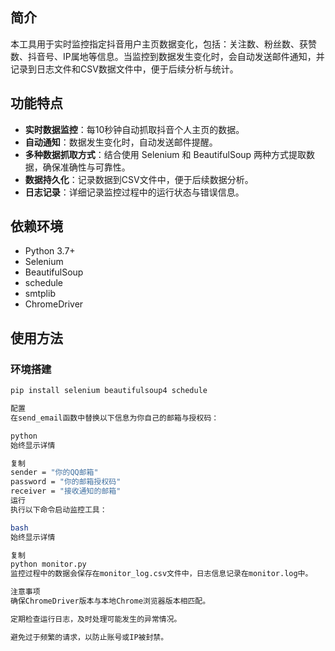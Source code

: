 ## 简介
本工具用于实时监控指定抖音用户主页数据变化，包括：关注数、粉丝数、获赞数、抖音号、IP属地等信息。当监控到数据发生变化时，会自动发送邮件通知，并记录到日志文件和CSV数据文件中，便于后续分析与统计。

## 功能特点
- **实时数据监控**：每10秒钟自动抓取抖音个人主页的数据。
- **自动通知**：数据发生变化时，自动发送邮件提醒。
- **多种数据抓取方式**：结合使用 Selenium 和 BeautifulSoup 两种方式提取数据，确保准确性与可靠性。
- **数据持久化**：记录数据到CSV文件中，便于后续数据分析。
- **日志记录**：详细记录监控过程中的运行状态与错误信息。

## 依赖环境
- Python 3.7+
- Selenium
- BeautifulSoup
- schedule
- smtplib
- ChromeDriver

## 使用方法
### 环境搭建
```bash
pip install selenium beautifulsoup4 schedule

配置
在send_email函数中替换以下信息为你自己的邮箱与授权码：

python
始终显示详情

复制
sender = "你的QQ邮箱"
password = "你的邮箱授权码"
receiver = "接收通知的邮箱"
运行
执行以下命令启动监控工具：

bash
始终显示详情

复制
python monitor.py
监控过程中的数据会保存在monitor_log.csv文件中，日志信息记录在monitor.log中。

注意事项
确保ChromeDriver版本与本地Chrome浏览器版本相匹配。

定期检查运行日志，及时处理可能发生的异常情况。

避免过于频繁的请求，以防止账号或IP被封禁。
